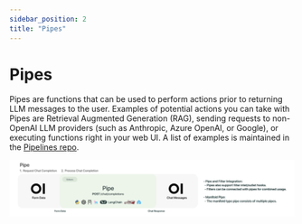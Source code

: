 ```yaml
---
sidebar_position: 2
title: "Pipes"
---
```


# Pipes
Pipes are functions that can be used to perform actions prior to returning LLM messages to the user. Examples of potential actions you can take with Pipes are Retrieval Augmented Generation (RAG), sending requests to non-OpenAI LLM providers (such as Anthropic, Azure OpenAI, or Google), or executing functions right in your web UI. A list of examples is maintained in the [Pipelines repo](https://github.com/open-webui/pipelines/tree/main/examples/pipelines).

<p align="center">
  <a href="#">
    <img src="/static/img/pipelines/pipes.png" alt="Pipe Workflow" />
  </a>
</p>